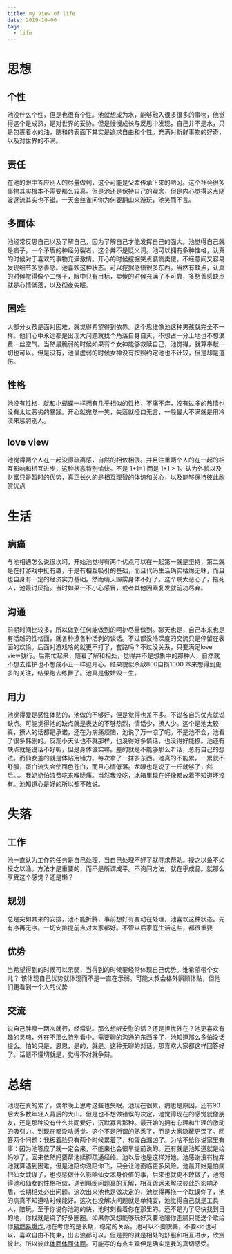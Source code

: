```yaml
---
title: my view of life
date: 2019-10-06
tags:
  - life
---
```


# 思想

## 个性

池没什么个性，但是也很有个性。池就想成为水，能够融入很多很多的事物，他觉得这个是成熟，是对世界的妥协。但是慢慢成长与反思中发现，自己并不是水，只是包裹着水的油，随和的表面下其实是追求自由和个性。充满对新鲜事物的好奇，以及对世界的不满。

## 责任

在池的眼中答应别人的尽量做到，这个可能是父辈传承下来的陋习。这个社会很多事物其实根本不需要那么较真。但是池还是保持自己的观念，但是内心觉得这点随波逐流其实也不错。一天金丝雀问你为何要翻山来游玩，池笑而不言。

## 多面体

池经常反思自己以及了解自己，因为了解自己才能发挥自己的强大。池觉得自己就是疯子，一个矛盾的神经分裂者，这个并不是贬义词。池可以拥有多种性格，认真的时候对于喜欢的事物充满激情。开心的时候挖掘笑点装疯卖傻。不经意间又容易发现细节多愁善感。池喜欢这种状态。可以挖掘感悟很多东西。当然有缺点，认真的时候觉得像个二愣子，眼中只有目标，卖傻的时候充满了不可靠，多愁善感缺点就是心情低落，以及彻夜失眠。

## 困难

大部分女孩是面对困难，就觉得希望得到依靠。这个思维像池这种男孩就完全不一样。他们心中永远都是出现大问题就找个角落自身自灭，不想占一分土地也不想浪费一丝空气。当然最脆弱的时候如果有个女神能够救赎自己，池觉得，就算奉献一切也可以。但是没有，池最虚弱的时候女神没有按照约定池也不计较，但是却是道伤。

## 性格

池没有性格，就和小蝴蝶一样拥有几乎相似的性格，不痛不痒，没有过多的热情也没有太过恶劣的暴躁。开心就宛然一笑，失落就哑口无言，一般最大不满就是用冷漠来惩罚别人。

## love view

池觉得两个人在一起没得疏离感，自然的相依相偎。并且注重两个人的在一起的相互影响和相互进步，这种状态特别愉快。不是 1+1=1 而是 1+1 > 1。认为外貌以及财富只是暂时的优势，真正长久的是相互理智的体谅和关心，以及能够保持彼此欣赏优点

# 生活

## 病痛

与池相遇怎么说很坎坷，开始池觉得有两个优点可以在一起第一就是坚持，第二就是在打游戏中挺有趣，于是有相互吸引的基础，而且代码生活确实枯燥无味，而且也自身有一定的经济实力基础。然而晴天霹雳身体不好了。这个病太恶心了，拖死人，池最讨厌拖。当时如果一不小心感冒，或者其他因素复发就前功尽弃。

## 沟通

前期时间比较多，所以做到任何能做到的呵护尽量做到。聊天也是，自己本来也是有活越的性格面，就各种撩各种活剥的谈话。不过都没啥深度的交流只是停留在表面的欢愉。后面对游戏啥的就更不打了，套路吗？不过没关系，只要满足love view就行。后期忙起来，随着了解和相处，觉得并不是想象中的那种人，自然就不想去维护也不想成小丑一样逗开心。结果貌似杀敌800自损1000.本来想得到更多的关注，结果跑去练舞了。池真是傲娇毁一生。

## 用力

池觉得爱是感性体贴的，池做的不够好，但是觉得也差不多。不说各自的优点就说缺点。可能觉得池的缺点就是表达的不够热烈，情话少，撩人少。这个是池太较真，撩人的话都是承诺，还在为病痛烦恼，池说了万一凉了呢。不是池不会，池看了很多韩剧的。反观小天仙也不就那样，也没得好多情话，也没得好能撩。池还有缺点就是说话不好听，但是身体诚实嘛。差的就是不能够那么听话，总有自己的想法。而仙女差的就是体贴用错力。每次拿了一抹多东西。池真的不能累，一累就不舒服，蛋白流失会使面色苍白，而且心情低落。龙眼也是说了一斤就够了，然后。。。我奶奶怕浪费吃来喉咙痛。当然我没吃，冰箱里现在好像都放着不知道坏没有。池知道心是好的所以都不敢说。

# 失落

## 工作

池一直认为工作的任务是自己处理，当自己处理不好了就寻求帮助。授之以鱼不如授之以渔。方法才是重要的，而不是所谓成平。不询问方法，就在乎成品。就那么享受这个感觉？还是懒？

## 规划

总是突如其来的安排，池不能折腾，事前想好有变动在处理，池喜欢这种状态。先有序再无序。一切安排提前点对大家都好。不管以后家庭生活这些，都很重要

## 优势

当希望得到的时候可以示弱，当得到的时候要经常体现自己优势。谁希望带个女儿？ 该体现自己优势就体现而不是一直在示弱。可能大叔会格外照顾体贴，但他们更看到一个人的优势

## 交流

说自己胖瘦一两次就行，经常说。那么想听安慰的话？还是担忧外在？池更喜欢有趣的灵魂，外在不那么特别看中。需要聊的沟通的东西多了，池知道那么多怕没话提么。怕的只是，恩恩，是的，就是。这种无聊的对话。那喜欢大家都这样回答好了。话题不懂切就是，觉得不对就争辩。

# 总结

池现在真的累了，偶尔晚上思考这些也失眠。池现在很累，病也是原因，还有90后大多数年轻人背后的大山。但是也不想做错误的决定，池觉得现在的感觉就像朋友，还是那种没有什么共同爱好，沉默寡言那种。最开始的拥有心理和生理的激动的吸引力。到现在都没啥感觉。这个不是所谓的熟悉了，而是大家隐藏更深了。回答两个问题：我板着脸只有两个时候累着了，和蛋白漏凶了。为啥不给你说家里有事：因为池答应了就一定会来，不能来也会很早提前说的。还有就是池知道就是给妈吵了，回来依然妈要帮池揉脚疏通经络。池以后也是这样对她。池感谢没有抛弃池就算遇到困难。但是池陪你浪陪你飞，只会让池面临更多风险。池最开始是怕病把仙女耽误了，也没感做什么影响仙女本身价值的事，后来也就更不敢做了，池觉得池和仙女的性格相似，遇到隔阂问题真的无解，相互疏远来解决彼此的影响矛盾，长期相处必出问题。这次出来池也是做决定的，池觉得再拖一个耽误你了，池的病真不知道啥时候能好。这次也没解决问题就是单纯耍，池觉得自己就是工具人，陪玩。至于你说你池跑的快，池时刻看着你在那里的。还不是为了尽快找到目的地，你找就是绕了好多圈圈。如果你又想能够玩好又要池陪你歪腻只能送个歌给你[易燃易爆炸](https://music.163.com/#/song?id=30431376),池在考虑的是长期，稳定的关系。池可以不要貌美，不要kid也可以，喜欢自由不拘束，出去浪都可以。但是要的就是相处的舒服和相互进步，欣赏彼此。所以彼此[体面](https://music.163.com/#/song?id=1388608541)[体面](https://music.163.com/#/song?id=1388608541)[体面](https://music.163.com/#/song?id=1388608541)。可能写的有点主观但是确实是我的真切感受。
